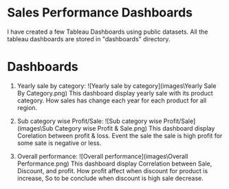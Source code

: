 #  Sales Performance Dashboards

I have created a few Tableau Dashboards using public datasets. All the tableau dashboards are stored in "dashboards" directory.

# Dashboards

1. Yearly sale by category:
![Yearly sale by category](images\Yearly Sale By Category.png)
This dashboard display yearly sale with its product category. How sales has change each year for each product for all region.


2. Sub category wise Profit/Sale:
![Sub category wise Profit/Sale](images\Sub Category wise Profit & Sale.png)
This dashboard display Corelation between profit & loss. Event the sale the sale is high profit for some sate is negative or less.

3. Overall performance:
![Overall performance](images\Overall Performance.png)
This dashboard display Correlation between Sale, Discount, and profit. How profit affect when discount for product is increase, So to be conclude when discount is high sale decrease.





